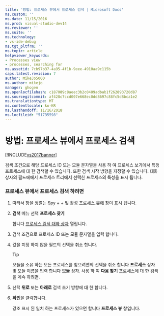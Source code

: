 ```yaml
---
title: '방법: 프로세스 뷰에서 프로세스 검색 | Microsoft Docs'
ms.custom: ''
ms.date: 11/15/2016
ms.prod: visual-studio-dev14
ms.reviewer: ''
ms.suite: ''
ms.technology:
- vs-ide-debug
ms.tgt_pltfrm: ''
ms.topic: article
helpviewer_keywords:
- Processes view
- processes, searching for
ms.assetid: 7cb97b37-4a95-4f1b-9eee-4910aa9c115b
caps.latest.revision: 7
author: MikeJo5000
ms.author: mikejo
manager: ghogen
ms.openlocfilehash: c187089c8aeec3b2c0409adbab1f262893720d87
ms.sourcegitcommit: af428c7ccd007e668ec0dd8697c88fc5d8bca1e2
ms.translationtype: MT
ms.contentlocale: ko-KR
ms.lasthandoff: 11/16/2018
ms.locfileid: "51735598"
---
```

# <a name="how-to-search-for-a-process-in-processes-view"></a>방법: 프로세스 뷰에서 프로세스 검색
[!INCLUDE[vs2017banner](../includes/vs2017banner.md)]

검색 조건으로 해당 프로세스 ID 또는 모듈 문자열을 사용 하 여 프로세스 보기에서 특정 프로세스에 대 한 검색할 수 있습니다. 또한 검색 시작 방향을 지정할 수 있습니다. 대화 상자의 필드에에서 프로세스 트리에서 선택한 프로세스의 특성을 표시 됩니다.  
  
### <a name="to-search-for-a-process-in-processes-view"></a>프로세스 뷰에서 프로세스 검색 하려면  
  
1. 따라서 창을 정렬는 Spy + + 및 활성 [프로세스 뷰에](../debugger/processes-view.md) 창이 표시 됩니다.  
  
2. **검색** 메뉴 선택 **프로세스 찾기**  
  
    합니다 [프로세스 검색 대화 상자](../debugger/process-search-dialog-box.md) 열립니다.  
  
3. 검색 조건으로 프로세스 ID 또는 모듈 문자열을 입력 합니다.  
  
4. 값을 지정 하지 않을 필드의 선택을 취소 합니다.  
  
   > [!TIP]
   >  모듈을 소유 하는 모든 프로세스를 찾으려면의 선택을 취소 합니다 **프로세스** 상자 및 모듈 이름을 입력 합니다 **모듈** 상자. 사용 하 여 **다음 찾기** 프로세스에 대 한 검색을 계속 하려면.  
  
5. 선택 **위로** 또는 **아래로** 검색 초기 방향에 대 한 합니다.  
  
6. **확인**을 클릭합니다.  
  
   강조 표시 된 일치 하는 프로세스가 있으면 합니다 **프로세스 뷰** 창입니다.



